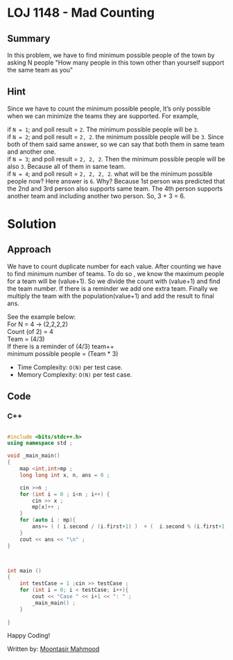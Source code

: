 # LOJ 1148 - Mad Counting

## Summary

In this problem, we have to find minimum possible people of the town by asking N people "How many people in this town other than yourself support the same team as you"

## Hint

Since we have to count the minimum possible people, It’s only possible when we can minimize the teams they are supported. For example,<br>

if `N = 1`; and poll result = `2`. The minimum possible people will be `3`. <br>
if `N = 2`; and poll result = `2, 2`.  the minimum possible people will be `3`. Since both of them said same answer, so we can say that both them in same team and another one. <br>
if `N = 3`; and poll result = `2, 2, 2`. Then the minimum possible people will be also `3`. Because all of them in same team. <br>
if `N = 4`; and poll result = `2, 2, 2, 2`. what will be the minimum possible people now? Here answer is `6`. Why? Because 1st person was predicted that the 2nd and 3rd person also supports same team. The 4th person supports another team and including another two person. So, 3 + 3 = 6.<br>

# Solution
## Approach

We have to count duplicate number for each value. After counting we have to find minimum number of teams. To do so , we know the maximum people for a team will be (value+1). So we divide the count with (value+1) and find the team number. If there is a reminder we add one extra team. Finally we multiply the team with the population(value+1) and add the result to final ans. <br>

See the example below: <br>
For N = 4 -> (2,2,2,2) <br>
Count (of 2) = 4 <br>
Team = (4/3) <br>
If there is a reminder of (4/3) team++ <br>
minimum possible people = (Team * 3)


- Time Complexity: `O(N)`  per test case.
- Memory Complexity: `O(N)`  per test case.

## Code
### C++

```cpp

#include <bits/stdc++.h>
using namespace std ;

void _main_main()
{
    map <int,int>mp ;
    long long int x, n, ans = 0 ;

    cin >>n ;
    for (int i = 0 ; i<n ; i++) {
        cin >> x ;
        mp[x]++ ;
    }
    for (auto i : mp){
        ans+= ( ( i.second / (i.first+1) )  + (  i.second % (i.first+1)  !=0 ?  1 : 0) ) * (i.first+1) ; 
    }
    cout << ans << "\n" ;
}



int main ()
{
    int testCase = 1 ;cin >> testCase ;
    for (int i = 0; i < testCase; i++){
        cout << "Case " << i+1 << ": " ;
        _main_main() ;
    }
        
}

```

Happy Coding!

Written by: [Moontasir Mahmood](https://www.linkedin.com/in/moontasir-mahmood-b5019b175/)
